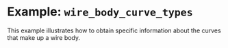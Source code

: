 # Example: `wire_body_curve_types`
This example illustrates how to obtain specific information about the curves that make up a wire body.


